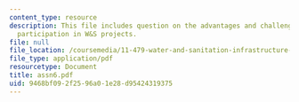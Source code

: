 ```yaml
---
content_type: resource
description: This file includes question on the advantages and challenges of community
  participation in W&S projects.
file: null
file_location: /coursemedia/11-479-water-and-sanitation-infrastructure-planning-in-developing-countries-spring-2005/9468bf092f2596a01e28d95424319375_assn6.pdf
file_type: application/pdf
resourcetype: Document
title: assn6.pdf
uid: 9468bf09-2f25-96a0-1e28-d95424319375
---
```

